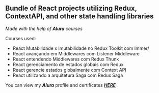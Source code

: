 ## Bundle of React projects utilizing Redux, ContextAPI, and other state handling libraries
*Made with the help of ***Alura*** courses*

Courses used:
  - React Mutabilidade x Imutabilidade no Redux Toolkit com Immer/
  - React avançando em Middlewares com Listener Middleware
  - React entendendo Middlewares com Redux Thunk
  - React gerenciamento de estados globais com Redux
  - React gerencie estados globalmente com Context API
  - React utilizando a arquitetura Saga com Redux Saga
    

You can view my ***Alura*** profile and certificates ***[HERE](https://cursos.alura.com.br/user/rafaelfelipesoares192)*** 
